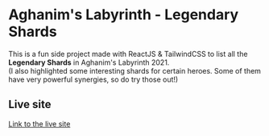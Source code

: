 # Aghanim's Labyrinth - Legendary Shards

This is a fun side project made with ReactJS & TailwindCSS to list all the **Legendary Shards**  in Aghanim's Labyrinth 2021.  
(I also highlighted some interesting shards for certain heroes. Some of them have very powerful synergies, so do try those out!)

## Live site

[Link to the live site](https://howlingshark.github.io/aghanim-legendary-shards)



